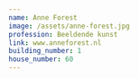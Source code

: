 ```yaml
---
name: Anne Forest
image: /assets/anne-forest.jpg
profession: Beeldende kunst
link: www.anneforest.nl
building_number: 1
house_number: 60
---
```

